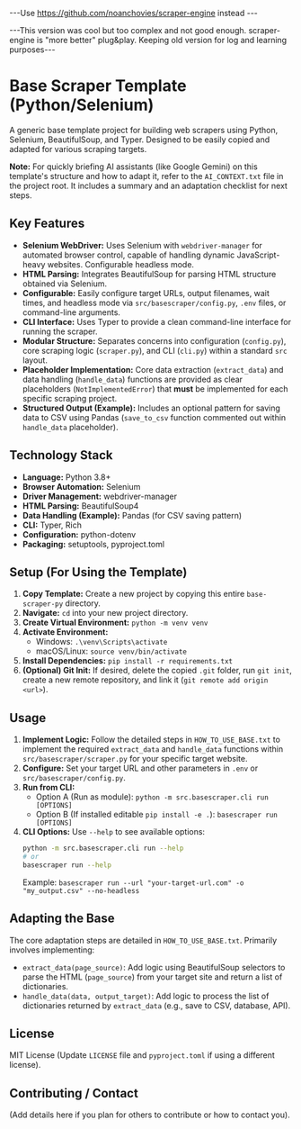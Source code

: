 ---Use https://github.com/noanchovies/scraper-engine instead ---

---This version was cool but too complex and not good enough. scraper-engine is "more better" plug&play. Keeping old version for log and learning purposes---

# Base Scraper Template (Python/Selenium)

A generic base template project for building web scrapers using Python, Selenium, BeautifulSoup, and Typer. Designed to be easily copied and adapted for various scraping targets.

**Note:** For quickly briefing AI assistants (like Google Gemini) on this template's structure and how to adapt it, refer to the `AI_CONTEXT.txt` file in the project root. It includes a summary and an adaptation checklist for next steps.

## Key Features

* **Selenium WebDriver:** Uses Selenium with `webdriver-manager` for automated browser control, capable of handling dynamic JavaScript-heavy websites. Configurable headless mode.
* **HTML Parsing:** Integrates BeautifulSoup for parsing HTML structure obtained via Selenium.
* **Configurable:** Easily configure target URLs, output filenames, wait times, and headless mode via `src/basescraper/config.py`, `.env` files, or command-line arguments.
* **CLI Interface:** Uses Typer to provide a clean command-line interface for running the scraper.
* **Modular Structure:** Separates concerns into configuration (`config.py`), core scraping logic (`scraper.py`), and CLI (`cli.py`) within a standard `src` layout.
* **Placeholder Implementation:** Core data extraction (`extract_data`) and data handling (`handle_data`) functions are provided as clear placeholders (`NotImplementedError`) that **must** be implemented for each specific scraping project.
* **Structured Output (Example):** Includes an optional pattern for saving data to CSV using Pandas (`save_to_csv` function commented out within `handle_data` placeholder).

## Technology Stack

* **Language:** Python 3.8+
* **Browser Automation:** Selenium
* **Driver Management:** webdriver-manager
* **HTML Parsing:** BeautifulSoup4
* **Data Handling (Example):** Pandas (for CSV saving pattern)
* **CLI:** Typer, Rich
* **Configuration:** python-dotenv
* **Packaging:** setuptools, pyproject.toml

## Setup (For Using the Template)

1.  **Copy Template:** Create a new project by copying this entire `base-scraper-py` directory.
2.  **Navigate:** `cd` into your new project directory.
3.  **Create Virtual Environment:** `python -m venv venv`
4.  **Activate Environment:**
    * Windows: `.\venv\Scripts\activate`
    * macOS/Linux: `source venv/bin/activate`
5.  **Install Dependencies:** `pip install -r requirements.txt`
6.  **(Optional) Git Init:** If desired, delete the copied `.git` folder, run `git init`, create a new remote repository, and link it (`git remote add origin <url>`).

## Usage

1.  **Implement Logic:** Follow the detailed steps in `HOW_TO_USE_BASE.txt` to implement the required `extract_data` and `handle_data` functions within `src/basescraper/scraper.py` for your specific target website.
2.  **Configure:** Set your target URL and other parameters in `.env` or `src/basescraper/config.py`.
3.  **Run from CLI:**
    * Option A (Run as module): `python -m src.basescraper.cli run [OPTIONS]`
    * Option B (If installed editable `pip install -e .`): `basescraper run [OPTIONS]`
4.  **CLI Options:** Use `--help` to see available options:
    ```bash
    python -m src.basescraper.cli run --help
    # or
    basescraper run --help
    ```
    Example: `basescraper run --url "your-target-url.com" -o "my_output.csv" --no-headless`

## Adapting the Base

The core adaptation steps are detailed in `HOW_TO_USE_BASE.txt`. Primarily involves implementing:

* `extract_data(page_source)`: Add logic using BeautifulSoup selectors to parse the HTML (`page_source`) from your target site and return a list of dictionaries.
* `handle_data(data, output_target)`: Add logic to process the list of dictionaries returned by `extract_data` (e.g., save to CSV, database, API).

## License

MIT License (Update `LICENSE` file and `pyproject.toml` if using a different license).

## Contributing / Contact

(Add details here if you plan for others to contribute or how to contact you).
